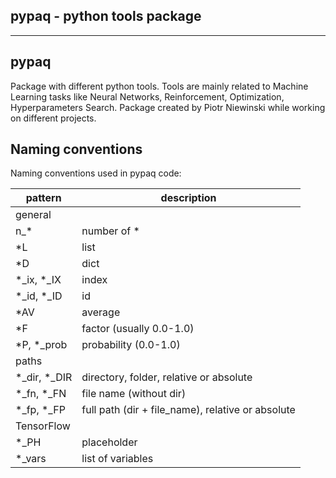 
## pypaq - python tools package

-----------------

## pypaq
Package with different python tools. Tools are mainly related to Machine Learning tasks like Neural Networks, Reinforcement, Optimization, Hyperparameters Search.
Package created by Piotr Niewinski while working on different projects.

## Naming conventions

Naming conventions used in pypaq code:

| pattern      | description |
| ---          | ---         
| general
| n_*          | number of * 
| *L           | list      
| *D           | dict
| *_ix, *_IX   | index
| *_id, *_ID   | id
| *AV          | average
| *F           | factor (usually 0.0-1.0) 
| *P, *_prob   | probability (0.0-1.0)
| paths
| *_dir, *_DIR | directory, folder, relative or absolute
| *_fn, *_FN   | file name (without dir)
| *_fp, *_FP   | full path (dir + file_name), relative or absolute
| TensorFlow
| *_PH         | placeholder
| *_vars       | list of variables
